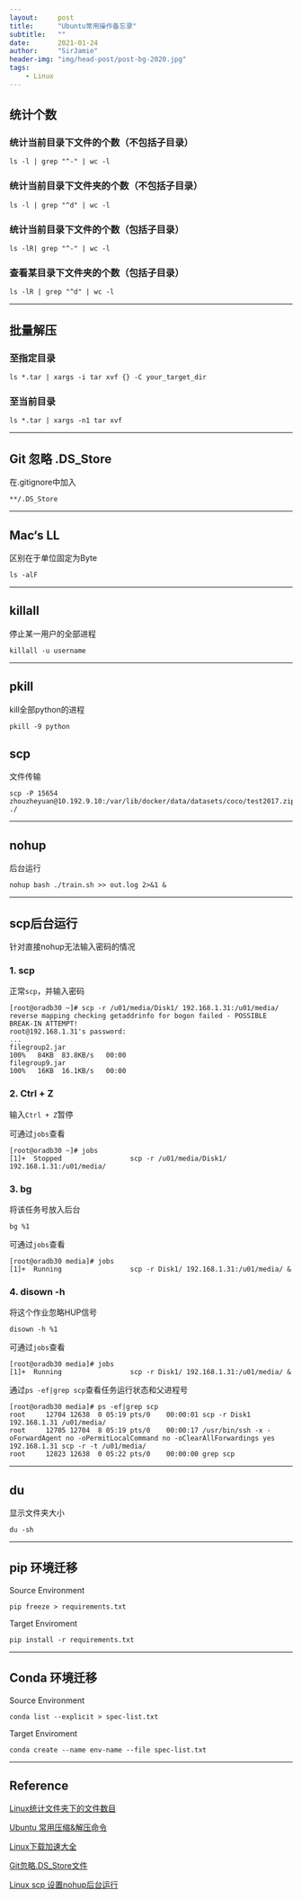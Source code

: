 ```yaml
---
layout:     post
title:      "Ubuntu常用操作备忘录"
subtitle:   ""
date:       2021-01-24
author:     "SirJamie"
header-img: "img/head-post/post-bg-2020.jpg"
tags:
    - Linux
---
```



## 统计个数

### 统计当前目录下文件的个数（不包括子目录）
```
ls -l | grep "^-" | wc -l
```

### 统计当前目录下文件夹的个数（不包括子目录）
```
ls -l | grep "^d" | wc -l
```

### 统计当前目录下文件的个数（包括子目录）
```
ls -lR| grep "^-" | wc -l
```

### 查看某目录下文件夹的个数（包括子目录）
```
ls -lR | grep "^d" | wc -l
```
---


## 批量解压

### 至指定目录
```
ls *.tar | xargs -i tar xvf {} -C your_target_dir
```

### 至当前目录
```
ls *.tar | xargs -n1 tar xvf
```
---

## Git 忽略 .DS_Store
在.gitignore中加入
```
**/.DS_Store
```
---

## Mac‘s LL
区别在于单位固定为Byte
```
ls -alF
```
---


## killall
停止某一用户的全部进程
```
killall -u username
```
---

## pkill
kill全部python的进程
```
pkill -9 python
```

## scp
文件传输
```
scp -P 15654 zhouzheyuan@10.192.9.10:/var/lib/docker/data/datasets/coco/test2017.zip ./
```
---

## nohup
后台运行
```
nohup bash ./train.sh >> out.log 2>&1 &
```
---

## scp后台运行
针对直接nohup无法输入密码的情况

### 1. scp
正常`scp`，并输入密码
```
[root@oradb30 ~]# scp -r /u01/media/Disk1/ 192.168.1.31:/u01/media/
reverse mapping checking getaddrinfo for bogon failed - POSSIBLE BREAK-IN ATTEMPT!
root@192.168.1.31's password: 
...
filegroup2.jar                                                                                                                                              100%   84KB  83.8KB/s   00:00    
filegroup9.jar                                                                                                                                              100%   16KB  16.1KB/s   00:00    
```

### 2. Ctrl + Z
输入`Ctrl + Z`暂停

可通过`jobs`查看
```
[root@oradb30 ~]# jobs
[1]+  Stopped                 scp -r /u01/media/Disk1/ 192.168.1.31:/u01/media/
```

### 3. bg
将该任务号放入后台
```
bg %1
```

可通过`jobs`查看
```
[root@oradb30 media]# jobs
[1]+  Running                 scp -r Disk1/ 192.168.1.31:/u01/media/ &
```

### 4. disown -h
将这个作业忽略HUP信号
```
disown -h %1
```

可通过`jobs`查看
```
[root@oradb30 media]# jobs
[1]+  Running                 scp -r Disk1/ 192.168.1.31:/u01/media/ &
```

通过`ps -ef|grep scp`查看任务运行状态和父进程号
```
[root@oradb30 media]# ps -ef|grep scp
root     12704 12638  0 05:19 pts/0    00:00:01 scp -r Disk1  192.168.1.31 /u01/media/
root     12705 12704  8 05:19 pts/0    00:00:17 /usr/bin/ssh -x -oForwardAgent no -oPermitLocalCommand no -oClearAllForwardings yes 192.168.1.31 scp -r -t /u01/media/
root     12823 12638  0 05:22 pts/0    00:00:00 grep scp
```
---

## du
显示文件夹大小
```
du -sh
```
---

## pip 环境迁移
Source Environment
```
pip freeze > requirements.txt
```

Target Enviroment
```
pip install -r requirements.txt
```
---

## Conda 环境迁移
Source Environment
```
conda list --explicit > spec-list.txt
```

Target Enviroment
```
conda create --name env-name --file spec-list.txt
```
---

## Reference
[Linux统计文件夹下的文件数目](http://noahsnail.com/2017/02/07/2017-02-07-Linux统计文件夹下的文件数目/)

[Ubuntu 常用压缩&解压命令](https://sirjamie.github.io/2020/10/24/tar/)

[Linux下载加速大全](https://sirjamie.github.io/2020/11/16/boost/)

[Git忽略.DS_Store文件](https://orianna-zzo.github.io/sci-tech/2018-01/mac中git忽略.ds_store文件/)

[Linux scp 设置nohup后台运行](https://www.cnblogs.com/jyzhao/p/6253728.html)